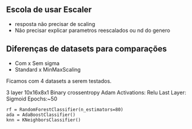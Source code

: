 ## Escola de usar Escaler

- resposta não precisar de scaling
- Não precisar explicar parametros reescalados ou nd do genero

## Diferenças de datasets para comparações

- Com x Sem sigma
- Standard x MinMaxScaling

Ficamos com 4 datasets a serem testados.

3 layer 10x16x8x1
Binary crossentropy
Adam
Activations: Relu
Last Layer: Sigmoid
Epochs:~50

    rf = RandomForestClassifier(n_estimators=80)
    ada = AdaBoostClassifier()
    knn = KNeighborsClassifier()
